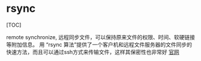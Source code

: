 # rsync
[TOC]

remote synchronize, 远程同步文件，可以保持原来文件的权限、时间、软硬链接等附加信息。
用 “rsync 算法”提供了一个客户机和远程文件服务器的文件同步的快速方法，而且可以通过ssh方式来传输文件，这样其保密性也非常好
[官网](http://rsync.samba.org)
